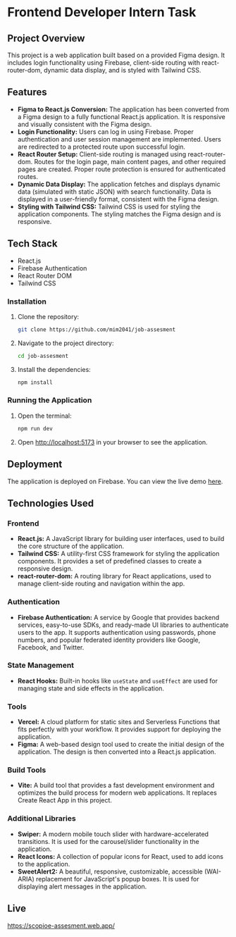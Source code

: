 # Frontend Developer Intern Task

## Project Overview

This project is a web application built based on a provided Figma design. It includes login functionality using Firebase, client-side routing with react-router-dom, dynamic data display, and is styled with Tailwind CSS.

## Features

- **Figma to React.js Conversion:** The application has been converted from a Figma design to a fully functional React.js application. It is responsive and visually consistent with the Figma design.
- **Login Functionality:** Users can log in using Firebase. Proper authentication and user session management are implemented. Users are redirected to a protected route upon successful login.
- **React Router Setup:** Client-side routing is managed using react-router-dom. Routes for the login page, main content pages, and other required pages are created. Proper route protection is ensured for authenticated routes.
- **Dynamic Data Display:** The application fetches and displays dynamic data (simulated with static JSON) with search functionality. Data is displayed in a user-friendly format, consistent with the Figma design.
- **Styling with Tailwind CSS:** Tailwind CSS is used for styling the application components. The styling matches the Figma design and is responsive.

## Tech Stack

- React.js
- Firebase Authentication
- React Router DOM
- Tailwind CSS

### Installation

1. Clone the repository:
    ```bash
    git clone https://github.com/mim2041/job-assesment
    ```
2. Navigate to the project directory:
    ```bash
    cd job-assesment
    ```
3. Install the dependencies:
    ```bash
    npm install
    ```


### Running the Application

1. Open the terminal:
    ```bash
    npm run dev
    ```
2. Open [http://localhost:5173](http://localhost:5173) in your browser to see the application.

## Deployment

The application is deployed on Firebase. You can view the live demo [here](https://scopioe-assesment.web.app/).


## Technologies Used

### Frontend
- **React.js:** A JavaScript library for building user interfaces, used to build the core structure of the application.
- **Tailwind CSS:** A utility-first CSS framework for styling the application components. It provides a set of predefined classes to create a responsive design.
- **react-router-dom:** A routing library for React applications, used to manage client-side routing and navigation within the app.

### Authentication
- **Firebase Authentication:** A service by Google that provides backend services, easy-to-use SDKs, and ready-made UI libraries to authenticate users to the app. It supports authentication using passwords, phone numbers, and popular federated identity providers like Google, Facebook, and Twitter.

### State Management
- **React Hooks:** Built-in hooks like `useState` and `useEffect` are used for managing state and side effects in the application.

### Tools
- **Vercel:** A cloud platform for static sites and Serverless Functions that fits perfectly with your workflow. It provides support for deploying the application.
- **Figma:** A web-based design tool used to create the initial design of the application. The design is then converted into a React.js application.

### Build Tools
- **Vite:** A build tool that provides a fast development environment and optimizes the build process for modern web applications. It replaces Create React App in this project.

### Additional Libraries
- **Swiper:** A modern mobile touch slider with hardware-accelerated transitions. It is used for the carousel/slider functionality in the application.
- **React Icons:** A collection of popular icons for React, used to add icons to the application.
- **SweetAlert2:** A beautiful, responsive, customizable, accessible (WAI-ARIA) replacement for JavaScript's popup boxes. It is used for displaying alert messages in the application.

## Live
https://scopioe-assesment.web.app/
